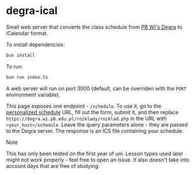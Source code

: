 # degra-ical

Small web server that converts the class schedule from [PB WI's Degra](https://degra.wi.pb.edu.pl) to iCalendar format.

To install dependencies:

```bash
bun install
```

To run:

```bash
bun run index.ts
```

A web server will run on port 3000 (default, can be overriden with the `PORT` environment variable).

This page exposes one endpoint - `/schedule`. To use it, go to the [personalized schedule](https://degra.wi.pb.edu.pl/rozklady/rozklad.php?page=student) URL, fill out the form, submit it, and then replace `https://degra.wi.pb.edu.pl/rozklady/rozklad.php` in the URL with `<your_host>/schedule`. Leave the query parameters alone - they are passed to the Degra server. The response is an ICS file containing your schedule.

> [!NOTE]  
> This has only been tested on the first year of uni. Lesson types used later might not work properly - feel free to open an issue.
> It also doesn't take into account days that are free of studying.
